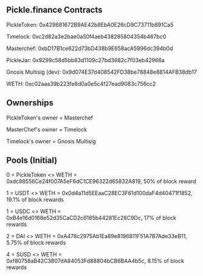 ## Pickle.finance Contracts

PickleToken: 0x429881672B9AE42b8EbA0E26cD9C73711b891Ca5

Timelock: 0xc2d82a3e2bae0a50f4aeb438285804354b467bc0

Masterchef: 0xbD17B1ce622d73bD438b9E658acA5996dc394b0d

PickleJar: 0x9299c58d5bb83d1109c27bd3682c7f03eb42966a

Gnosis Multisig (dev): 0x9d074E37d408542FD38be78848e8814AFB38db17

WETH: 0xc02aaa39b223fe8d0a0e5c4f27ead9083c756cc2

## Ownerships

PickleToken's owner = Masterchef

MasterChef's owner = Timelock

Timelock's owner = Gnosis Multisig

## Pools (Initial)

0 = PickleToken <> WETH = 0xdc98556Ce24f007A5eF6dC1CE96322d65832A819, 50% of block reward

1 = USDT <> WETH = 0x0d4a11d5EEaaC28EC3F61d100daF4d40471f1852, 19.1% of block rewards

1 = USDC <> WETH = 0xB4e16d0168e52d35CaCD2c6185b44281Ec28C9Dc, 17% of block rewards

2 = DAI <> WETH = 0xA478c2975Ab1Ea89e8196811F51A7B7Ade33eB11, 5.75% of block rewards

4 = SUSD <> WETH = 0xf80758aB42C3B07dA84053Fd88804bCB6BAA4b5c, 8.15% of block rewards
